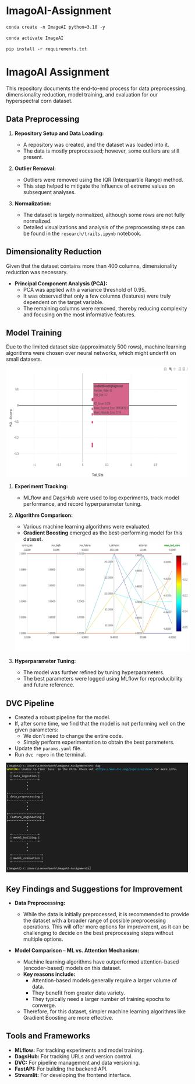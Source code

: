 # ImagoAI-Assignment

```
conda create -n ImageAI python=3.10 -y
```
```
conda activate ImageAI
```
```
pip install -r requirements.txt
```

# ImagoAI Assignment

This repository documents the end-to-end process for data preprocessing, dimensionality reduction, model training, and evaluation for our hyperspectral corn dataset.

## Data Preprocessing

1. **Repository Setup and Data Loading:**  
   - A repository was created, and the dataset was loaded into it.
   - The data is mostly preprocessed; however, some outliers are still present.

2. **Outlier Removal:**  
   - Outliers were removed using the IQR (Interquartile Range) method.
   - This step helped to mitigate the influence of extreme values on subsequent analyses.

3. **Normalization:**  
   - The dataset is largely normalized, although some rows are not fully normalized.
   - Detailed visualizations and analysis of the preprocessing steps can be found in the `research/trails.ipynb` notebook.

## Dimensionality Reduction

Given that the dataset contains more than 400 columns, dimensionality reduction was necessary.

- **Principal Component Analysis (PCA):**  
  - PCA was applied with a variance threshold of 0.95.
  - It was observed that only a few columns (features) were truly dependent on the target variable.
  - The remaining columns were removed, thereby reducing complexity and focusing on the most informative features.

## Model Training

Due to the limited dataset size (approximately 500 rows), machine learning algorithms were chosen over neural networks, which might underfit on small datasets.

<img src="images\image2.png" alt="best performing models" width="500" height="300">

1. **Experiment Tracking:**  
   - MLflow and DagsHub were used to log experiments, track model performance, and record hyperparameter tuning.

2. **Algorithm Comparison:**  
   - Various machine learning algorithms were evaluated.
   - **Gradient Boosting** emerged as the best-performing model for this dataset.
   
   <img src="images\image3.png" alt="best mse on different hyperparameters" width="500" height="300">

3. **Hyperparameter Tuning:**  
   - The model was further refined by tuning hyperparameters.
   - The best parameters were logged using MLflow for reproducibility and future reference.

## DVC Pipeline

- Created a robust pipeline for the model.
- If, after some time, we find that the model is not performing well on the given parameters:
  - We don't need to change the entire code.
  - Simply perform experimentation to obtain the best parameters.
- Update the `params.yaml` file.
- Run `dvc repro` in the terminal.
<img src="images\image4.png" alt="Training Pipeline" width="500" height="300">


## Key Findings and Suggestions for Improvement

- **Data Preprocessing:**  
  - While the data is initially preprocessed, it is recommended to provide the dataset with a broader range of possible preprocessing operations. This will offer more options for improvement, as it can be challenging to decide on the best preprocessing steps without multiple options.

- **Model Comparison – ML vs. Attention Mechanism:**  
  - Machine learning algorithms have outperformed attention-based (encoder-based) models on this dataset.
  - **Key reasons include:**
    - Attention-based models generally require a larger volume of data.
    - They benefit from greater data variety.
    - They typically need a larger number of training epochs to converge.
  - Therefore, for this dataset, simpler machine learning algorithms like Gradient Boosting are more effective.


## Tools and Frameworks

- **MLflow:** For tracking experiments and model training.
- **DagsHub:** For tracking URLs and version control.
- **DVC:** For pipeline management and data versioning.
- **FastAPI:** For building the backend API.
- **Streamlit:** For developing the frontend interface.